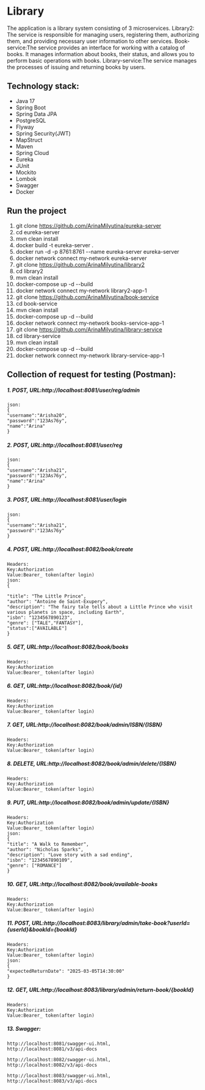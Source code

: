 # **Library**

The application is a library system consisting of 3 microservices. Library2: The service is responsible for managing
users, registering them, authorizing them, and providing necessary user information to other services.
Book-service:The service provides an interface for working with a catalog of books. It manages information about books,
their status, and allows you to perform basic operations with books.
Library-service:The service manages the processes of issuing and returning books by users.

## **Technology stack:**

- Java 17
- Spring Boot
- Spring Data JPA
- PostgreSQL
- Flyway
- Spring Security(JWT)
- MapStruct
- Maven
- Spring Cloud
- Eureka
- JUnit
- Mockito
- Lombok
- Swagger
- Docker

## **Run the project**

1. git clone https://github.com/ArinaMilyutina/eureka-server
2. cd eureka-server
3. mvn clean install
4. docker build -t eureka-server .
5. docker run -d -p 8761:8761 --name eureka-server eureka-server
6. docker network connect my-network eureka-server
7. git clone https://github.com/ArinaMilyutina/library2
8. cd library2
9. mvn clean install
10. docker-compose up -d --build
11. docker network connect my-network library2-app-1
12. git clone https://github.com/ArinaMilyutina/book-service
13. cd book-service
14. mvn clean install
15. docker-compose up -d --build
16. docker network connect my-network books-service-app-1
17. git clone https://github.com/ArinaMilyutina/library-service
18. cd library-service
19. mvn clean install
20. docker-compose up -d --build
21. docker network connect my-network library-service-app-1

## **Collection of request for testing (Postman):**

##### 1. POST, URL:http://localhost:8081/user/reg/admin

    json:
    {
    "username":"Arisha20",
    "password":"123As76y",
    "name":"Arina"
    }

##### 2. POST, URL:http://localhost:8081/user/reg

    json:
    {
    "username":"Arisha21",
    "password":"123As76y",
    "name":"Arina"
    }

##### 3. POST, URL:http://localhost:8081/user/login

    json:
    {
    "username":"Arisha21",
    "password":"123As76y"
    }

##### 4. POST, URL:http://localhost:8082/book/create

    Headers:
    Key:Authorization
    Value:Bearer_ token(after login)
    json:
    {

    "title": "The Little Prince",
    "author": "Antoine de Saint-Exupery",
    "description": "The fairy tale tells about a Little Prince who visit various planets in space, including Earth",
    "isbn": "1234567890123",
    "genre": ["TALE","FANTASY"],
    "status":["AVAILABLE"]
    }

##### 5. GET, URL:http://localhost:8082/book/books

    Headers:
    Key:Authorization
    Value:Bearer_ token(after login)

##### 6. GET, URL:http://localhost:8082/book/{id}

    Headers:
    Key:Authorization
    Value:Bearer_ token(after login)

##### 7. GET, URL:http://localhost:8082/book/admin/ISBN/{ISBN}

    Headers:
    Key:Authorization
    Value:Bearer_ token(after login)

##### 8. DELETE, URL:http://localhost:8082/book/admin/delete/{ISBN}

    Headers:
    Key:Authorization
    Value:Bearer_ token(after login)

##### 9. PUT, URL:http://localhost:8082/book/admin/update/{ISBN}

    Headers:
    Key:Authorization
    Value:Bearer_ token(after login)
    json:
    {
    "title": "A Walk to Remember",
    "author": "Nicholas Sparks",
    "description": "Love story with a sad ending",
    "isbn": "1234567890109",
    "genre": ["ROMANCE"]
    }

##### 10. GET, URL:http://localhost:8082/book/available-books

    Headers:
    Key:Authorization
    Value:Bearer_ token(after login)

##### 11. POST, URL:http://localhost:8083/library/admin/take-book?userId={userId}&bookId={bookId}

    Headers:
    Key:Authorization
    Value:Bearer_ token(after login)
    json:
    {
    "expectedReturnDate": "2025-03-05T14:30:00"
    }

##### 12. GET, URL:http://localhost:8083/library/admin/return-book/{bookId}

    Headers:
    Key:Authorization
    Value:Bearer_ token(after login)

##### 13. Swagger:

    http://localhost:8081/swagger-ui.html,
    http://localhost:8081/v3/api-docs

    http://localhost:8082/swagger-ui.html,
    http://localhost:8082/v3/api-docs

    http://localhost:8083/swagger-ui.html,
    http://localhost:8083/v3/api-docs